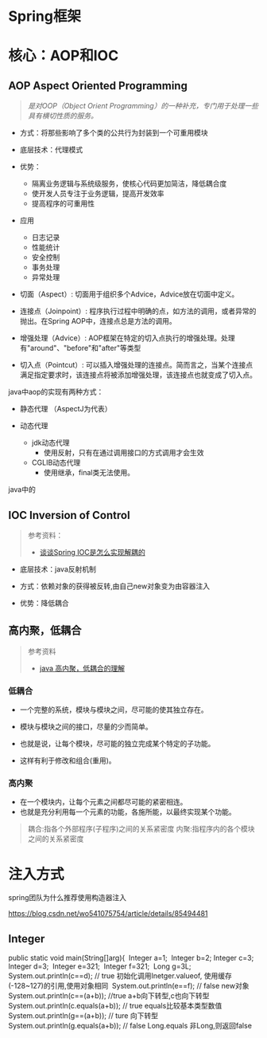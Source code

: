 # Spring框架



# 核心：AOP和IOC



## AOP	Aspect Oriented Programming

> *是对OOP（Object Orient Programming）的一种补充，专门用于处理一些具有横切性质的服务。*

- 方式：将那些影响了多个类的公共行为封装到一个可重用模块
- 底层技术：代理模式
- 优势：
  - 隔离业务逻辑与系统级服务，使核心代码更加简洁，降低耦合度
  - 使开发人员专注于业务逻辑，提高开发效率
  - 提高程序的可重用性
- 应用
  - 日志记录
  - 性能统计
  - 安全控制
  - 事务处理
  - 异常处理



- 切面（Aspect）: 切面用于组织多个Advice，Advice放在切面中定义。
- 连接点（Joinpoint）: 程序执行过程中明确的点，如方法的调用，或者异常的抛出。在Spring AOP中，连接点总是方法的调用。
- 增强处理（Advice）: AOP框架在特定的切入点执行的增强处理。处理有"around"、"before"和"after"等类型
- 切入点（Pointcut）: 可以插入增强处理的连接点。简而言之，当某个连接点满足指定要求时，该连接点将被添加增强处理，该连接点也就变成了切入点。



java中aop的实现有两种方式：

- 静态代理 （AspectJ为代表）

- 动态代理
  - jdk动态代理
    - 使用反射，只有在通过调用接口的方式调用才会生效
  - CGLIB动态代理
    - 使用继承，final类无法使用。

java中的





## IOC 	Inversion of Control

> 参考资料：
>
> - [谈谈Spring IOC是怎么实现解耦的](https://blog.csdn.net/erlian1992/article/details/78007973)

- 底层技术：java反射机制

- 方式：依赖对象的获得被反转,由自己new对象变为由容器注入
- 优势：降低耦合





## 高内聚，低耦合

>  参考资料
>
> - [java 高内聚，低耦合的理解 ](http://blog.163.com/darlingming@126/blog/static/2342137201310652130113/)

### 低耦合

- 一个完整的系统，模块与模块之间，尽可能的使其独立存在。

- 模块与模块之间的接口，尽量的少而简单。

- 也就是说，让每个模块，尽可能的独立完成某个特定的子功能。
- 这样有利于修改和组合(重用)。



### 高内聚

- 在一个模块内，让每个元素之间都尽可能的紧密相连。
- 也就是充分利用每一个元素的功能，各施所能，以最终实现某个功能。



> 耦合:指各个外部程序(子程序)之间的关系紧密度
> 内聚:指程序内的各个模块之间的关系紧密度





# 注入方式

spring团队为什么推荐使用构造器注入

<https://blog.csdn.net/wo541075754/article/details/85494481>

## Integer

 public static void main(String[]arg){
​        Integer a=1;
​        Integer b=2;
​        Integer c=3;
​        Integer d=3;
​        Integer e=321;
​        Integer f=321;
​        Long g=3L;
​        System.out.println(c==d); // true 初始化调用Inetger.valueof, 使用缓存(-128~127)的引用,使用对象相同
​        System.out.println(e==f); // false new对象
​        System.out.println(c==(a+b));	//true a+b向下转型,c也向下转型
​        System.out.println(c.equals(a+b)); // true equals比较基本类型数值
​        System.out.println(g==(a+b)); // ture 向下转型
​        System.out.println(g.equals(a+b)); // false Long.equals 非Long,则返回false